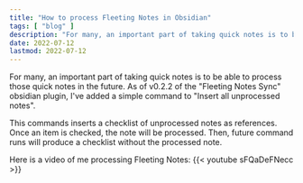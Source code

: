 ```yaml
---
title: "How to process Fleeting Notes in Obsidian"
tags: [ "blog" ]
description: "For many, an important part of taking quick notes is to be able to process those quick notes in the future. As of v0.2.2 of the 'Fleeting Notes Sync' obsidian plugin, I've added a simple command to 'Insert all unprocessed notes'. "
date: 2022-07-12
lastmod: 2022-07-12
---
```

For many, an important part of taking quick notes is to be able to process those quick notes in the future. As of v0.2.2 of the "Fleeting Notes Sync" obsidian plugin, I've added a simple command to "Insert all unprocessed notes". 

This commands inserts a checklist of unprocessed notes as references. Once an item is checked, the note will be processed. Then, future command runs will produce a checklist without the processed note.

Here is a video of me processing Fleeting Notes:
{{< youtube sFQaDeFNecc >}}